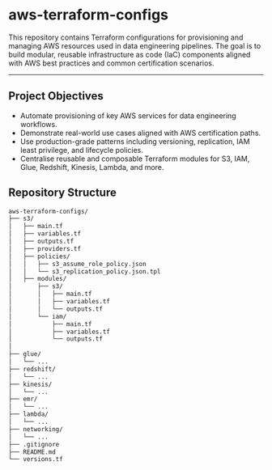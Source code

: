 # aws-terraform-configs

This repository contains Terraform configurations for provisioning and managing AWS resources used in data engineering pipelines. The goal is to build modular, reusable infrastructure as code (IaC) components aligned with AWS best practices and common certification scenarios.

---

## Project Objectives

- Automate provisioning of key AWS services for data engineering workflows.
- Demonstrate real-world use cases aligned with AWS certification paths.
- Use production-grade patterns including versioning, replication, IAM least privilege, and lifecycle policies.
- Centralise reusable and composable Terraform modules for S3, IAM, Glue, Redshift, Kinesis, Lambda, and more.

## Repository Structure

```bash
aws-terraform-configs/
├── s3/
│   ├── main.tf
│   ├── variables.tf
│   ├── outputs.tf
│   ├── providers.tf
│   ├── policies/
│   │   ├── s3_assume_role_policy.json
│   │   └── s3_replication_policy.json.tpl
│   ├── modules/
│       ├── s3/
│       │   ├── main.tf
│       │   ├── variables.tf
│       │   └── outputs.tf
│       └── iam/
│           ├── main.tf
│           ├── variables.tf
│           └── outputs.tf
│   
├── glue/
│   └── ...
├── redshift/
│   └── ...
├── kinesis/
│   └── ...
├── emr/
│   └── ...
├── lambda/
│   └── ...
├── networking/
│   └── ...
├── .gitignore
├── README.md
└── versions.tf
```

